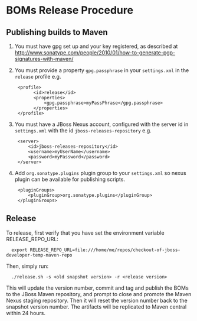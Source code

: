 BOMs Release Procedure
=======================

Publishing builds to Maven
--------------------------

  1. You must have gpg set up and your key registered, as described at <http://www.sonatype.com/people/2010/01/how-to-generate-pgp-signatures-with-maven/>
  2. You must provide a property `gpg.passphrase` in your `settings.xml` in the `release` profile e.g.

          <profile>
                <id>release</id>
                <properties>
                    <gpg.passphrase>myPassPhrase</gpg.passphrase>
                </properties>
          </profile>
  3. You must have a JBoss Nexus account, configured with the server id in `settings.xml` with the id `jboss-releases-repository` e.g.

          <server>
              <id>jboss-releases-repository</id>
              <username>myUserName</username>
              <password>myPassword</password>
          </server>

  4. Add `org.sonatype.plugins` plugin group to your `settings.xml` so nexus plugin can be available for publishing scripts.

          <pluginGroups>
              <pluginGroup>org.sonatype.plugins</pluginGroup>
          </pluginGroups>

Release
-------

To release, first verify that you have set the environment variable RELEASE_REPO_URL:

      export RELEASE_REPO_URL=file:///home/me/repos/checkout-of-jboss-developer-temp-maven-repo

Then, simply run:  
      
      ./release.sh -s <old snapshot version> -r <release version>

  This will  update the version number, commit and tag and publish the BOMs to the JBoss Maven repository, and prompt to close and promote the Maven Nexus staging repository. Then it will reset the version number back to the snapshot version number. The artifacts will be replicated to Maven central within 24 hours.

